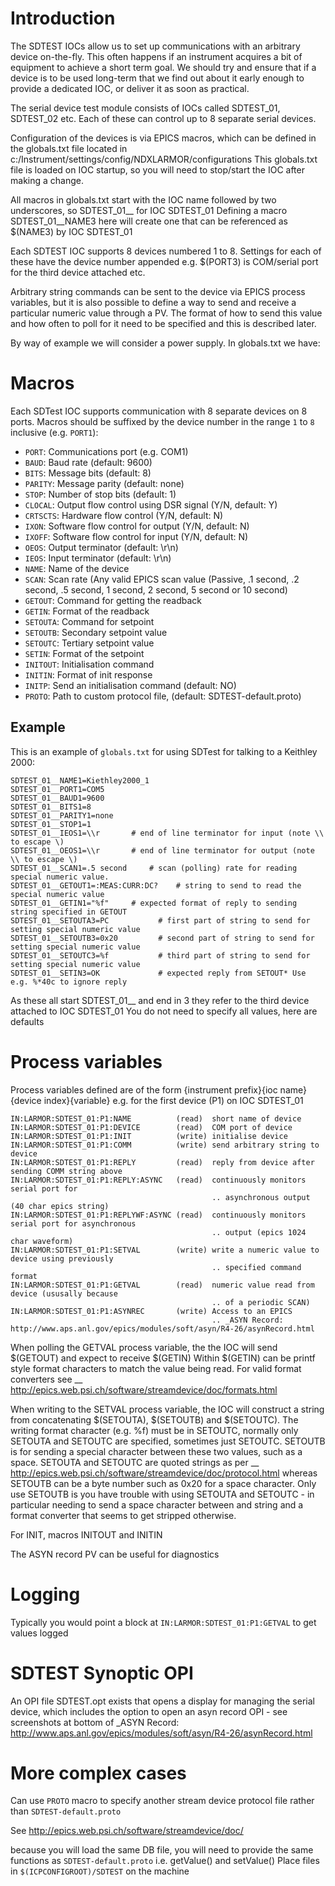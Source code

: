 # Introduction

The SDTEST IOCs allow us to set up communications with an arbitrary device on-the-fly. This often happens if an instrument acquires a bit of equipment to achieve a short term goal. We should try and ensure that if a device is to be used long-term that we find out about it early enough to provide a dedicated IOC, or deliver it as soon as practical.

The serial device test module consists of IOCs called SDTEST_01, SDTEST_02 etc. Each of these can control up to 8 separate serial devices.

Configuration of the devices is via EPICS macros, which can be defined in the globals.txt file located in c:/Instrument/settings/config/NDXLARMOR/configurations
This globals.txt file is loaded on IOC startup, so you will need to stop/start the IOC after making a change. 

All macros in globals.txt start with the IOC name followed by two underscores, so SDTEST_01\_\_ for IOC SDTEST_01   Defining a macro  SDTEST_01__NAME3 here will create one that can be referenced as $(NAME3) by IOC SDTEST_01

Each SDTEST IOC supports 8 devices numbered 1 to 8. Settings for each of these have the device number appended e.g. $(PORT3) is COM/serial port for the third device attached etc.

Arbitrary string commands can be sent to the device via EPICS process variables, but it is also possible to define a way to send and receive a particular numeric value through a PV. The format of how to send this value and how often to poll for it need to be specified and this is described later.

By way of example we will consider a power supply. In globals.txt we have:


# Macros

Each SDTest IOC supports communication with 8 separate devices on 8 ports. Macros should be suffixed by the device number in the range `1` to `8` inclusive (e.g. `PORT1`):

- `PORT`: Communications port (e.g. COM1)
- `BAUD`: Baud rate (default: 9600)
- `BITS`: Message bits (default: 8)
- `PARITY`: Message parity (default: none)
- `STOP`: Number of stop bits (default: 1)
- `CLOCAL`: Output flow control using DSR signal (Y/N, default: Y)
- `CRTSCTS`: Hardware flow control (Y/N, default: N)
- `IXON`: Software flow control for output (Y/N, default: N)
- `IXOFF`: Software flow control for input (Y/N, default: N)
- `OEOS`: Output terminator (default: \r\n)
- `IEOS`: Input terminator (default: \r\n)
- `NAME`: Name of the device
- `SCAN`: Scan rate (Any valid EPICS scan value (Passive, .1 second, .2 second, .5 second, 1 second, 2 second, 5 second or 10 second)
- `GETOUT`: Command for getting the readback
- `GETIN`: Format of the readback
- `SETOUTA`: Command for setpoint
- `SETOUTB`: Secondary setpoint value
- `SETOUTC`: Tertiary setpoint value
- `SETIN`: Format of the setpoint
- `INITOUT`: Initialisation command
- `INITIN`: Format of init response
- `INITP`: Send an initialisation command (default: NO)
- `PROTO`: Path to custom protocol file, (default: SDTEST-default.proto)


## Example

This is an example of `globals.txt` for using SDTest for talking to a Keithley 2000:

```
SDTEST_01__NAME1=Kiethley2000_1
SDTEST_01__PORT1=COM5
SDTEST_01__BAUD1=9600
SDTEST_01__BITS1=8
SDTEST_01__PARITY1=none
SDTEST_01__STOP1=1
SDTEST_01__IEOS1=\\r       # end of line terminator for input (note \\ to escape \)
SDTEST_01__OEOS1=\\r       # end of line terminator for output (note \\ to escape \)
SDTEST_01__SCAN1=.5 second     # scan (polling) rate for reading special numeric value. 
SDTEST_01__GETOUT1=:MEAS:CURR:DC?    # string to send to read the special numeric value   
SDTEST_01__GETIN1="%f"     # expected format of reply to sending string specified in GETOUT
SDTEST_01__SETOUTA3=PC           # first part of string to send for setting special numeric value
SDTEST_01__SETOUTB3=0x20         # second part of string to send for setting special numeric value
SDTEST_01__SETOUTC3=%f           # third part of string to send for setting special numeric value
SDTEST_01__SETIN3=OK             # expected reply from SETOUT* Use e.g. %*40c to ignore reply
```

As these all start SDTEST_01\_\_ and end in 3 they refer to the third device attached to IOC SDTEST_01
You do not need to specify all values, here are defaults

# Process variables

Process variables defined are of the form {instrument prefix}{ioc name}{device index}{variable} e.g. for the first device (P1) on IOC SDTEST_01

```
IN:LARMOR:SDTEST_01:P1:NAME          (read)  short name of device 
IN:LARMOR:SDTEST_01:P1:DEVICE        (read)  COM port of device
IN:LARMOR:SDTEST_01:P1:INIT          (write) initialise device
IN:LARMOR:SDTEST_01:P1:COMM          (write) send arbitrary string to device
IN:LARMOR:SDTEST_01:P1:REPLY         (read)  reply from device after sending COMM string above
IN:LARMOR:SDTEST_01:P1:REPLY:ASYNC   (read)  continuously monitors serial port for 
                                             .. asynchronous output (40 char epics string)
IN:LARMOR:SDTEST_01:P1:REPLYWF:ASYNC (read)  continuously monitors serial port for asynchronous 
                                             .. output (epics 1024 char waveform)
IN:LARMOR:SDTEST_01:P1:SETVAL        (write) write a numeric value to device using previously 
                                             .. specified command format
IN:LARMOR:SDTEST_01:P1:GETVAL        (read)  numeric value read from device (ususally because 
                                             .. of a periodic SCAN)
IN:LARMOR:SDTEST_01:P1:ASYNREC       (write) Access to an EPICS 
                                             .. _ASYN Record: http://www.aps.anl.gov/epics/modules/soft/asyn/R4-26/asynRecord.html 
```

When polling the GETVAL process variable, the the IOC will send $(GETOUT) and expect to receive $(GETIN)  Within $(GETIN) can be printf style format characters to match
the value being read. For valid format converters see __ http://epics.web.psi.ch/software/streamdevice/doc/formats.html

When writing to the SETVAL process variable, the IOC will construct a string from concatenating $(SETOUTA), $(SETOUTB) and $(SETOUTC). The writing format character (e.g. %f)
must be in SETOUTC, normally only SETOUTA and SETOUTC are specified, sometimes just SETOUTC. SETOUTB is for sending a special character between these two values, such as a space.
SETOUTA and SETOUTC are quoted strings as per __ http://epics.web.psi.ch/software/streamdevice/doc/protocol.html whereas SETOUTB can be a byte number such as 0x20 for a space character.  Only use SETOUTB is you have trouble with using SETOUTA and SETOUTC - in particular needing to send a space character between and string
and a format converter that seems to get stripped otherwise.

For INIT, macros INITOUT and INITIN 
 
The ASYN record PV can be useful for diagnostics

# Logging

Typically you would point a block at `IN:LARMOR:SDTEST_01:P1:GETVAL` to get values logged

# SDTEST Synoptic OPI

An OPI file SDTEST.opt exists that opens a display for managing the serial device, which
includes the option to open an asyn record OPI - see screenshots at bottom 
of _ASYN Record: http://www.aps.anl.gov/epics/modules/soft/asyn/R4-26/asynRecord.html

# More complex cases

Can use `PROTO` macro to specify another stream device protocol file rather than  `SDTEST-default.proto`

See http://epics.web.psi.ch/software/streamdevice/doc/  

because you will load the same DB file, you will need to provide the same functions as `SDTEST-default.proto`  i.e. getValue() and setValue()
Place files in `$(ICPCONFIGROOT)/SDTEST` on the machine


